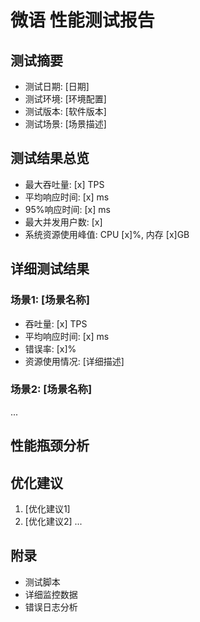 
# 微语 性能测试报告

## 测试摘要

- 测试日期: [日期]
- 测试环境: [环境配置]
- 测试版本: [软件版本]
- 测试场景: [场景描述]

## 测试结果总览

- 最大吞吐量: [x] TPS
- 平均响应时间: [x] ms
- 95%响应时间: [x] ms
- 最大并发用户数: [x]
- 系统资源使用峰值: CPU [x]%, 内存 [x]GB

## 详细测试结果

### 场景1: [场景名称]

- 吞吐量: [x] TPS
- 平均响应时间: [x] ms
- 错误率: [x]%
- 资源使用情况: [详细描述]

### 场景2: [场景名称]

...

## 性能瓶颈分析

## 优化建议

1. [优化建议1]
2. [优化建议2]
...

## 附录

- 测试脚本
- 详细监控数据
- 错误日志分析

